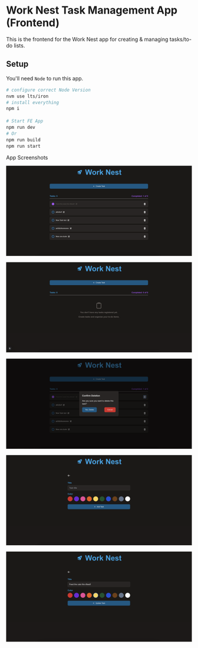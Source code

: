 # Work Nest Task Management App (Frontend)

This is the frontend for the Work Nest app for creating & managing tasks/to-do lists.

## Setup

You'll need `Node` to run this app.

```bash
# configure correct Node Version
nvm use lts/iron
# install everything
npm i

# Start FE App
npm run dev
# Or
npm run build
npm run start
```

App Screenshots

![Home Page](/screenshots/home-page.png)

![Empty Home Page](/screenshots/empty-list-home-page.png)

![Delete Modal](/screenshots/delete-confirmation-modal.png)

![Create Page](/screenshots/create-page.png)

![Edit Page](/screenshots/edit-page.png)
